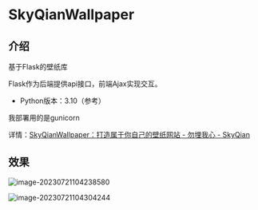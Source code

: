 # SkyQianWallpaper
## 介绍

基于Flask的壁纸库

Flask作为后端提供api接口，前端Ajax实现交互。

* Python版本：3.10（参考）

我部署用的是gunicorn

详情：[SkyQianWallpaper：打造属于你自己的壁纸网站 - 勿埋我心 - SkyQian](https://www.skyqian.com/archives/skyqianwallpaper.html)

## 效果

![image-20230721104238580](https://static.wusuov.com/image/2023/07/047ff908d3b4484b1bf75b609abd3395.png)

![image-20230721104304244](https://static.wusuov.com/image/2023/07/d4fc6b670f1eb3844de9eb1622fb3b75.png)

